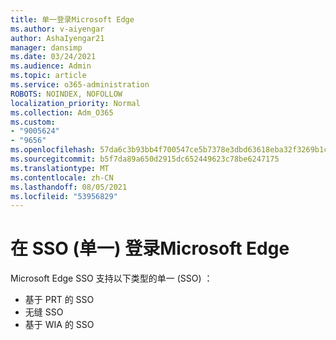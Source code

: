 ```yaml
---
title: 单一登录Microsoft Edge
ms.author: v-aiyengar
author: AshaIyengar21
manager: dansimp
ms.date: 03/24/2021
ms.audience: Admin
ms.topic: article
ms.service: o365-administration
ROBOTS: NOINDEX, NOFOLLOW
localization_priority: Normal
ms.collection: Adm_O365
ms.custom:
- "9005624"
- "9656"
ms.openlocfilehash: 57da6c3b93bb4f700547ce5b7378e3dbd63618eba32f3269b1caf8e356357cb5
ms.sourcegitcommit: b5f7da89a650d2915dc652449623c78be6247175
ms.translationtype: MT
ms.contentlocale: zh-CN
ms.lasthandoff: 08/05/2021
ms.locfileid: "53956829"
---
```

# <a name="single-sign-on-sso-in-microsoft-edge"></a>在 SSO (单一) 登录Microsoft Edge

Microsoft Edge SSO 支持以下类型的单一 (SSO) ：
- 基于 PRT 的 SSO
- 无缝 SSO
- 基于 WIA 的 SSO
